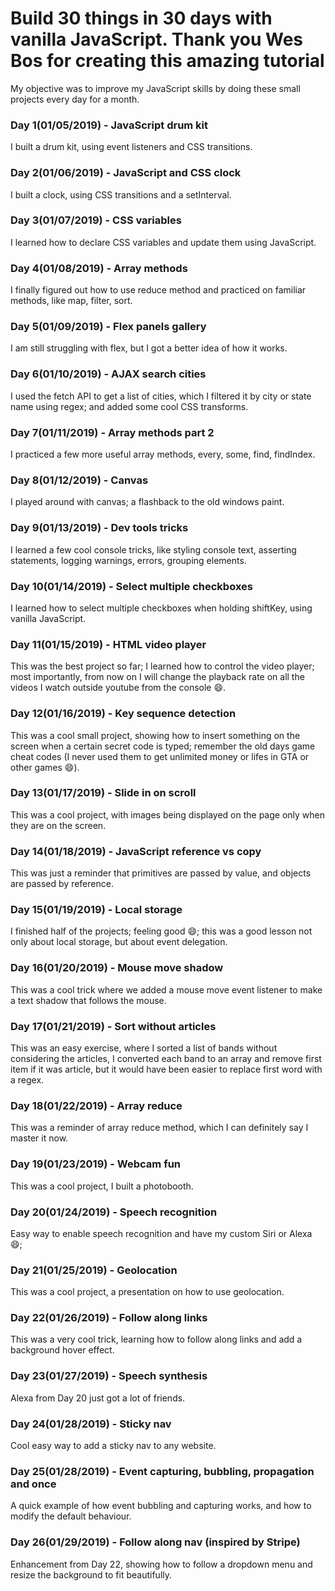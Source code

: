 <h1>Build 30 things in 30 days with vanilla JavaScript. Thank you Wes Bos for creating this amazing tutorial</h1>
My objective was to improve my JavaScript skills by doing these small projects every day for a month.
<h3>Day 1(01/05/2019) - JavaScript drum kit</h3>
I built a drum kit, using event listeners and CSS transitions.
<h3>Day 2(01/06/2019) - JavaScript and CSS clock</h3>
I built a clock, using CSS transitions and a setInterval.
<h3>Day 3(01/07/2019) - CSS variables</h3>
I learned how to declare CSS variables and update them using JavaScript.
<h3>Day 4(01/08/2019) - Array methods</h3>
I finally figured out how to use reduce method and practiced on familiar methods, like map, filter, sort.
<h3>Day 5(01/09/2019) - Flex panels gallery</h3>
I am still struggling with flex, but I got a better idea of how it works.
<h3>Day 6(01/10/2019) - AJAX search cities</h3>
I used the fetch API to get a list of cities, which I filtered it by city or state name using regex; and added some cool CSS transforms.
<h3>Day 7(01/11/2019) - Array methods part 2</h3>
I practiced a few more useful array methods, every, some, find, findIndex.
<h3>Day 8(01/12/2019) - Canvas</h3>
I played around with canvas; a flashback to the old windows paint.
<h3>Day 9(01/13/2019) - Dev tools tricks</h3>
I learned a few cool console tricks, like styling console text, asserting statements, logging warnings, errors, grouping elements.
<h3>Day 10(01/14/2019) - Select multiple checkboxes</h3>
I learned how to select multiple checkboxes when holding shiftKey, using vanilla JavaScript.
<h3>Day 11(01/15/2019) - HTML video player</h3>
This was the best project so far; I learned how to control the video player; most importantly, from now on I will change the playback rate on all the videos I watch outside youtube from the console 😄.
<h3>Day 12(01/16/2019) - Key sequence detection</h3>
This was a cool small project, showing how to insert something on the screen when a certain secret code is typed; remember the old days game cheat codes (I never used them to get unlimited money or lifes in GTA or other games 😄).
<h3>Day 13(01/17/2019) - Slide in on scroll</h3>
This was a cool project, with images being displayed on the page only when they are on the screen.
<h3>Day 14(01/18/2019) - JavaScript reference vs copy</h3>
This was just a reminder that primitives are passed by value, and objects are passed by reference.
<h3>Day 15(01/19/2019) - Local storage</h3>
I finished half of the projects; feeling good 😄; this was a good lesson not only about local storage, but about event delegation.
<h3>Day 16(01/20/2019) - Mouse move shadow</h3>
This was a cool trick where we added a mouse move event listener to make a text shadow that follows the mouse.
<h3>Day 17(01/21/2019) - Sort without articles</h3>
This was an easy exercise, where I sorted a list of bands without considering the articles, I converted each band to an array and remove first item if it was article, but it would have been easier to replace first word with a regex.
<h3>Day 18(01/22/2019) - Array reduce</h3>
This was a reminder of array reduce method, which I can definitely say I master it now.
<h3>Day 19(01/23/2019) - Webcam fun</h3>
This was a cool project, I built a photobooth.
<h3>Day 20(01/24/2019) - Speech recognition</h3>
Easy way to enable speech recognition and have my custom Siri or Alexa 😄;
<h3>Day 21(01/25/2019) - Geolocation</h3>
This was a cool project, a presentation on how to use geolocation.
<h3>Day 22(01/26/2019) - Follow along links</h3>
This was a very cool trick, learning how to follow along links and add a background hover effect.
<h3>Day 23(01/27/2019) - Speech synthesis</h3>
Alexa from Day 20 just got a lot of friends.
<h3>Day 24(01/28/2019) - Sticky nav</h3>
Cool easy way to add a sticky nav to any website.
<h3>Day 25(01/28/2019) - Event capturing, bubbling, propagation and once</h3>
A quick example of how event bubbling and capturing works, and how to modify the default behaviour.
<h3>Day 26(01/29/2019) - Follow along nav (inspired by Stripe)</h3>
Enhancement from Day 22, showing how to follow a dropdown menu and resize the background to fit beautifully.
